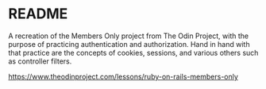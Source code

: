 # README

A recreation of the Members Only project from The Odin Project, with the purpose of practicing authentication and authorization.
Hand in hand with that practice are the concepts of cookies, sessions, and various others such as controller filters.

https://www.theodinproject.com/lessons/ruby-on-rails-members-only